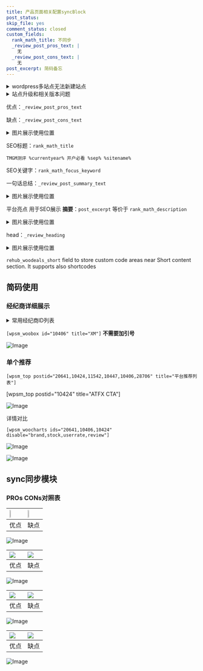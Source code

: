 ```yaml
---
title: 产品页面相关配置syncBlock
post_status: 
skip_file: yes
comment_status: closed
custom_fields:
  rank_math_title: 不同步
  _review_post_pros_text: |
    无
  _review_post_cons_text: |
    无
post_excerpt: 简码备忘
---
```

<details><summary>wordpress多站点无法新建站点</summary>

<li>和报错需要清理cookies一样的原因</li>
<li>wp-config.php里面<code>define( 'SUBDOMAIN_INSTALL', false );//子域名安装</code></li>
<li>新建子站点是用<code>define( 'SUBDOMAIN_INSTALL', true);//子域名安装</code> 完成以后，改成<code>false</code></li>
</details>

<details><summary>站点升级和相关版本问题</summary>

<p>wordpress：5.9.9
woocommerce：7.5.1
出现问题的地方：主题选项里面>><strong>Product layout >>compact style</strong></p>
<p>如何出现没有用过的字段 导致无法保存。先导出配置 然后进行修改，后面再次恢复即可。</p>
<p>出现部分字段无法显示时，需要返回默认布局后，对产品进行保存就好了。</p>
<p></p>
</details>

优点：`_review_post_pros_text`

缺点：`_review_post_cons_text`

<details><summary>图片展示使用位置</summary>

<img src="https://prod-files-secure.s3.us-west-2.amazonaws.com/39ed1227-6d7d-4570-be36-9ccd4a2c4241/f51d3d83-55d4-4bdf-9604-f37ec77ab556/Untitled.png?X-Amz-Algorithm=AWS4-HMAC-SHA256&X-Amz-Content-Sha256=UNSIGNED-PAYLOAD&X-Amz-Credential=ASIAZI2LB4667UMNXOHB%2F20250702%2Fus-west-2%2Fs3%2Faws4_request&X-Amz-Date=20250702T165518Z&X-Amz-Expires=3600&X-Amz-Security-Token=IQoJb3JpZ2luX2VjEPj%2F%2F%2F%2F%2F%2F%2F%2F%2F%2FwEaCXVzLXdlc3QtMiJHMEUCIEpXclIoxl5xKelh7IILSZhsaMEXrvrMuQg%2FHKfB1WCsAiEA9iIVB1HKLuzOvmYyUT%2BX2pT18gWRP7njArgoz6eO758qiAQI8f%2F%2F%2F%2F%2F%2F%2F%2F%2F%2FARAAGgw2Mzc0MjMxODM4MDUiDGxkjfGWhsjnpjxx1yrcA5gziTvZrVmJxaQQNnS%2FzSMPAiLj%2BN3yotHn4tdNusYBYSzw1rQ0CKNbYBj8LQ9dYBWFEgA2OQrLbJGmxoXpRFrbg%2F%2Fps%2FRjcIaDLMBwjXWo9ZtpgnQYWfFWI37zQPBWw%2B0kOVHSEnvhGP0MOtPcIIU%2Fx1c8dUJr5B8aLY8eDwmIaATJbnniqLoNuuQBNiUWsA7r9XiLUnFyQyC6PRha%2FYbdXTXuMCNBN8XU6Esq3kFCXnRsEbjePEW2wQSFAu0y%2FDFbY1zBT4TniGgBOEEsc20r%2FixK306SPFUjQW6DQIzAqFsvbAg8We4gs3tZfcuDjeP7qEx5wEWD0g1OU63z2PJ1eExpdApki9Bg6u7H8Mx5oLp7Z0D%2B1c0GIqcHEzA9H3o8wa%2BRQLIWUXn1I1cP3IRudYSBysIxqLf998eAAvvEpS9WldpQXPg5NyDPJbD8Y6elAIH4J4%2BXBi%2FNxyL91ynPZngrrE073YG0aC3tmUGVlff6YAR%2Fwpwd%2Fd%2FvkM18Hy4y4lQsY5tgO9jju9Dh4aixCyA9SO038f6%2Fp1nbbAzEH%2BRA2kXYowPen4elqq%2FK5aWF0mUKgscvtzdCNHcfI1pXm%2FKfOtg%2FpKdenjRLm5kburp6Iwd%2Fn39BFgf3MPajlcMGOqUByalgy6hspxvGeCwE4725t%2BFejFuwTCEpe92%2FyLFZFAUYzUnTHhcbDnDIR812xGPzxY1h6%2B2pdHheC8Bky%2B8%2Bic2e7J6EnTgGjwN8C2ntARPyloLs5E7LMRi%2BjRYU8CwKSCCvRv34sQm6dvxyWrBRp51D96tpYMGiNp%2BI%2Bz1b3Uk6Uly30um4rQsoRbf7TGdXaYDmm123wo0iqbwofD9n%2B8wBkxms&X-Amz-Signature=22a77505887d736fcb05c8bdae2bce18f940d7ced9a2c08d359fb6231816d6e9&X-Amz-SignedHeaders=host&x-amz-checksum-mode=ENABLED&x-id=GetObject" alt="Image">
</details>

SEO标题：`rank_math_title`

`TMGM测评 %currentyear% 开户必看 %sep% %sitename%`

SEO关键字：`rank_math_focus_keyword`

一句话总结：`_review_post_summary_text`

<details><summary>图片展示使用位置</summary>

<img src="https://prod-files-secure.s3.us-west-2.amazonaws.com/39ed1227-6d7d-4570-be36-9ccd4a2c4241/4b96a922-296c-4f4e-8630-d1c870cbce01/Untitled.png?X-Amz-Algorithm=AWS4-HMAC-SHA256&X-Amz-Content-Sha256=UNSIGNED-PAYLOAD&X-Amz-Credential=ASIAZI2LB46667YAJH2R%2F20250702%2Fus-west-2%2Fs3%2Faws4_request&X-Amz-Date=20250702T165518Z&X-Amz-Expires=3600&X-Amz-Security-Token=IQoJb3JpZ2luX2VjEPj%2F%2F%2F%2F%2F%2F%2F%2F%2F%2FwEaCXVzLXdlc3QtMiJHMEUCIQCy0rvPzg1pHDoM2l3HfjwipNcwMTi%2FIZhGM%2BhF51ciUgIgIKsGJJ%2Fq6p7eAmYtH76zW%2F1Jdw3P4%2Fph%2B0sCdjIq3NYqiAQI8f%2F%2F%2F%2F%2F%2F%2F%2F%2F%2FARAAGgw2Mzc0MjMxODM4MDUiDOSYI2RXBoZ80TVW%2FCrcA6LQmMiz5SWyRe6hFdF7XjoOKcOogj7F%2FXXIV5crQLM%2BQCZ4yqzVohfzfTyEB8SXkf1JXxYg%2B5%2BgEKXYi%2FZOPlXFsSlZGdPOWLcu%2B4bX7Y3%2BQfEq2TmOeg%2BNfeRw7o8pqfoiCqtTUCgSeqjd19bmQrijjYRkkpwOITfTBigeuW4PucAv9UiICAzv1Mo79bRLKNtP89Tcw8WLALrwWNdm%2FcbjIhWbQ2TbiGUS%2BVyhEU9vo8GvyxLbp8H9EbCBzecTqBKQydUcjE2u6u%2BUM23dTWnVYk%2FC1uofOe3CRxROSzFDj5QwOULlIOt6E%2FNVGKx4XFhXbU7WOf4xP6DliR8AA3%2BjcXObAMzwCfm04D7oECqhgYd711QJaF4A%2Fl3Cb9S5r1aPW3ICVHpQF2BvYewgPiHhUsvWoHFFlvxHlQMB7MiKuA2Z0WepsEZJa%2F1BWiXoTcwsFlOZn0%2BL4Ug79e48s4OOTbNRDSKxsF%2Blmrq5yUXOQLZGn0WcXatGsWDdvXdgBHioYCVDfvlPizf8K7BMMfZC1Fz5RYqC6roHeN4%2B%2Fhw1IfR9JPlCPz8eHGOqB0RCe7Sl%2FnxGnvy%2F6%2BVxlUWPbxktaotuWup2%2FVLeI15vjMbF%2FktU%2FxyoUghs5r6SMNqklcMGOqUB8FXvn63ZwLqe3LU0Eopg4AoxyZwbi5qNpPvw9Nr920rnUiDbvOPrW%2BNFiLzFOaxaxGe20bZXmKLyNPtzBsT%2BBwQ5MLdgJynZGqn0N9bUPumJ4fm0rzcoUclQ7Vnr3rkqAtoi%2Ftqhvf%2Bi2LKQa1eMK%2FnAFRcFgru6hebo2rAKgXy1ChwRUocAWwPZEBUQSqL1UavJPrGVnWqdPcxOEPW4Y8JDLXeI&X-Amz-Signature=4a1cf7a073059ddbb7a15bbdb85cb70f1e8cd9a461bab0e2353bd7c4d8ede028&X-Amz-SignedHeaders=host&x-amz-checksum-mode=ENABLED&x-id=GetObject" alt="Image">
</details>

平台亮点 用于SEO展示 **摘要**：`post_excerpt`  等价于 `rank_math_description`

<details><summary>图片展示使用位置</summary>

<img src="https://prod-files-secure.s3.us-west-2.amazonaws.com/39ed1227-6d7d-4570-be36-9ccd4a2c4241/1ee11f63-b60a-4dfe-a7a7-d58ff23b5d88/Untitled.png?X-Amz-Algorithm=AWS4-HMAC-SHA256&X-Amz-Content-Sha256=UNSIGNED-PAYLOAD&X-Amz-Credential=ASIAZI2LB4663GCB3A4X%2F20250702%2Fus-west-2%2Fs3%2Faws4_request&X-Amz-Date=20250702T165518Z&X-Amz-Expires=3600&X-Amz-Security-Token=IQoJb3JpZ2luX2VjEPj%2F%2F%2F%2F%2F%2F%2F%2F%2F%2FwEaCXVzLXdlc3QtMiJHMEUCIDo5LtKSQ0c24p19I2h%2Bf%2FQiJtW206OOECLQ663j1kZKAiEAqk1G6uWpDEw0DetzR9bzoSEWAKl5g3L1r4qzkjeuVBIqiAQI8f%2F%2F%2F%2F%2F%2F%2F%2F%2F%2FARAAGgw2Mzc0MjMxODM4MDUiDHu88egW13e4efBTkircA%2FHk3144hBbdBIwyyLj0XVSduxiwzioiI%2FkfHo%2BjUAROFsmUiNe7TS3bvYFXlJhj4RsxQBYAnSM4gNptvcfHea7qvRcIq0YqLaoUlwZktidOOrtxVfDwk8mXsXxeJ1P5SVWSnYeBmXCnAQvfIUKdE3Xxrxdc6m0%2Fq8np%2B4XewGdN8uey9pmzpHM2DnyP0Wfwei58FEqmgOkcbnUwdZDKWh5PY%2Fos0N72uxAaAwcvGVQYfqN9kZlbfYNwx00IHANwfNWm52Sr2ZJdPLkg6l9LS5vI0Us3LpNjJxmXQ%2Fw%2By%2FKG4Px4oRpUKT45i%2BUkmdhEOIPdyXawQtZP1loYETFBJ6UPGTaBKWhCtCJ9dhnVLntt4ZY1HxKJUCo4cYDI2EWYMmCWKotrymxOiu13ksoBSS36JvSTp9nt0thbQoKpOPKTKP9NqJHdqY57OK6r07I3eWQuUtFtnSPK77rcOj3%2FpMLZp7RfyNZgFkHft%2FZ8W4dHLRjshc7JbBDxUOQwE4pzuIyjyDq0ZQ4ghl669vNociR2bYkNZ60S0ByT7rFHCjVdFAvlj4kstJSYWeiqfVle%2BMrYPw3uNqecAy3sctgQUvlrnvmqIir1uLqIVKoxuWnTWi%2BHLDRbCJ05k%2Bi%2FMJiklcMGOqUBvcnLNTN5ar8mpYu%2BRv5Lu6aynBJ3tCWGJjUObIXcoIef6PuHzB6pu4WXChHcl6IiHPjiSXUpcYOXaEbKRkELaa%2FZECrf071MFIF%2FizpwwPgAq2pp%2BHCnEh%2B4uX7EbNlADUq%2FlneWis70X6iVGbzz7kz75PNTqLSF%2FUrVQf%2FsMXw4Bq2r2%2BREilXS20O4iAFw1szRTmZAJxee7zqdUzrPjZFI44f%2F&X-Amz-Signature=6fba7ea4bf809b8b66180fba12c3fcb509e07d5db1be4d9a7e646d617bc8482f&X-Amz-SignedHeaders=host&x-amz-checksum-mode=ENABLED&x-id=GetObject" alt="Image">
<img src="https://prod-files-secure.s3.us-west-2.amazonaws.com/39ed1227-6d7d-4570-be36-9ccd4a2c4241/ad4118b5-78d8-4fbe-801e-3b29b5d99c01/Untitled.png?X-Amz-Algorithm=AWS4-HMAC-SHA256&X-Amz-Content-Sha256=UNSIGNED-PAYLOAD&X-Amz-Credential=ASIAZI2LB4663GCB3A4X%2F20250702%2Fus-west-2%2Fs3%2Faws4_request&X-Amz-Date=20250702T165518Z&X-Amz-Expires=3600&X-Amz-Security-Token=IQoJb3JpZ2luX2VjEPj%2F%2F%2F%2F%2F%2F%2F%2F%2F%2FwEaCXVzLXdlc3QtMiJHMEUCIDo5LtKSQ0c24p19I2h%2Bf%2FQiJtW206OOECLQ663j1kZKAiEAqk1G6uWpDEw0DetzR9bzoSEWAKl5g3L1r4qzkjeuVBIqiAQI8f%2F%2F%2F%2F%2F%2F%2F%2F%2F%2FARAAGgw2Mzc0MjMxODM4MDUiDHu88egW13e4efBTkircA%2FHk3144hBbdBIwyyLj0XVSduxiwzioiI%2FkfHo%2BjUAROFsmUiNe7TS3bvYFXlJhj4RsxQBYAnSM4gNptvcfHea7qvRcIq0YqLaoUlwZktidOOrtxVfDwk8mXsXxeJ1P5SVWSnYeBmXCnAQvfIUKdE3Xxrxdc6m0%2Fq8np%2B4XewGdN8uey9pmzpHM2DnyP0Wfwei58FEqmgOkcbnUwdZDKWh5PY%2Fos0N72uxAaAwcvGVQYfqN9kZlbfYNwx00IHANwfNWm52Sr2ZJdPLkg6l9LS5vI0Us3LpNjJxmXQ%2Fw%2By%2FKG4Px4oRpUKT45i%2BUkmdhEOIPdyXawQtZP1loYETFBJ6UPGTaBKWhCtCJ9dhnVLntt4ZY1HxKJUCo4cYDI2EWYMmCWKotrymxOiu13ksoBSS36JvSTp9nt0thbQoKpOPKTKP9NqJHdqY57OK6r07I3eWQuUtFtnSPK77rcOj3%2FpMLZp7RfyNZgFkHft%2FZ8W4dHLRjshc7JbBDxUOQwE4pzuIyjyDq0ZQ4ghl669vNociR2bYkNZ60S0ByT7rFHCjVdFAvlj4kstJSYWeiqfVle%2BMrYPw3uNqecAy3sctgQUvlrnvmqIir1uLqIVKoxuWnTWi%2BHLDRbCJ05k%2Bi%2FMJiklcMGOqUBvcnLNTN5ar8mpYu%2BRv5Lu6aynBJ3tCWGJjUObIXcoIef6PuHzB6pu4WXChHcl6IiHPjiSXUpcYOXaEbKRkELaa%2FZECrf071MFIF%2FizpwwPgAq2pp%2BHCnEh%2B4uX7EbNlADUq%2FlneWis70X6iVGbzz7kz75PNTqLSF%2FUrVQf%2FsMXw4Bq2r2%2BREilXS20O4iAFw1szRTmZAJxee7zqdUzrPjZFI44f%2F&X-Amz-Signature=7375b065fb70c92af84fe96c04ada625dad51da4c719fc73e77b76204859691d&X-Amz-SignedHeaders=host&x-amz-checksum-mode=ENABLED&x-id=GetObject" alt="Image">
<img src="https://prod-files-secure.s3.us-west-2.amazonaws.com/39ed1227-6d7d-4570-be36-9ccd4a2c4241/a38cf7c9-a79c-4b64-9e94-13589fe0758b/Untitled.png?X-Amz-Algorithm=AWS4-HMAC-SHA256&X-Amz-Content-Sha256=UNSIGNED-PAYLOAD&X-Amz-Credential=ASIAZI2LB4663GCB3A4X%2F20250702%2Fus-west-2%2Fs3%2Faws4_request&X-Amz-Date=20250702T165518Z&X-Amz-Expires=3600&X-Amz-Security-Token=IQoJb3JpZ2luX2VjEPj%2F%2F%2F%2F%2F%2F%2F%2F%2F%2FwEaCXVzLXdlc3QtMiJHMEUCIDo5LtKSQ0c24p19I2h%2Bf%2FQiJtW206OOECLQ663j1kZKAiEAqk1G6uWpDEw0DetzR9bzoSEWAKl5g3L1r4qzkjeuVBIqiAQI8f%2F%2F%2F%2F%2F%2F%2F%2F%2F%2FARAAGgw2Mzc0MjMxODM4MDUiDHu88egW13e4efBTkircA%2FHk3144hBbdBIwyyLj0XVSduxiwzioiI%2FkfHo%2BjUAROFsmUiNe7TS3bvYFXlJhj4RsxQBYAnSM4gNptvcfHea7qvRcIq0YqLaoUlwZktidOOrtxVfDwk8mXsXxeJ1P5SVWSnYeBmXCnAQvfIUKdE3Xxrxdc6m0%2Fq8np%2B4XewGdN8uey9pmzpHM2DnyP0Wfwei58FEqmgOkcbnUwdZDKWh5PY%2Fos0N72uxAaAwcvGVQYfqN9kZlbfYNwx00IHANwfNWm52Sr2ZJdPLkg6l9LS5vI0Us3LpNjJxmXQ%2Fw%2By%2FKG4Px4oRpUKT45i%2BUkmdhEOIPdyXawQtZP1loYETFBJ6UPGTaBKWhCtCJ9dhnVLntt4ZY1HxKJUCo4cYDI2EWYMmCWKotrymxOiu13ksoBSS36JvSTp9nt0thbQoKpOPKTKP9NqJHdqY57OK6r07I3eWQuUtFtnSPK77rcOj3%2FpMLZp7RfyNZgFkHft%2FZ8W4dHLRjshc7JbBDxUOQwE4pzuIyjyDq0ZQ4ghl669vNociR2bYkNZ60S0ByT7rFHCjVdFAvlj4kstJSYWeiqfVle%2BMrYPw3uNqecAy3sctgQUvlrnvmqIir1uLqIVKoxuWnTWi%2BHLDRbCJ05k%2Bi%2FMJiklcMGOqUBvcnLNTN5ar8mpYu%2BRv5Lu6aynBJ3tCWGJjUObIXcoIef6PuHzB6pu4WXChHcl6IiHPjiSXUpcYOXaEbKRkELaa%2FZECrf071MFIF%2FizpwwPgAq2pp%2BHCnEh%2B4uX7EbNlADUq%2FlneWis70X6iVGbzz7kz75PNTqLSF%2FUrVQf%2FsMXw4Bq2r2%2BREilXS20O4iAFw1szRTmZAJxee7zqdUzrPjZFI44f%2F&X-Amz-Signature=5055c1bd9608e9fcf72e7a591a816c909686f36caaed78104efc38ea0e541eb8&X-Amz-SignedHeaders=host&x-amz-checksum-mode=ENABLED&x-id=GetObject" alt="Image">
<img src="https://prod-files-secure.s3.us-west-2.amazonaws.com/39ed1227-6d7d-4570-be36-9ccd4a2c4241/7da6fc1e-d2ac-42ae-8c75-cb5749aa18f6/Untitled.png?X-Amz-Algorithm=AWS4-HMAC-SHA256&X-Amz-Content-Sha256=UNSIGNED-PAYLOAD&X-Amz-Credential=ASIAZI2LB4663GCB3A4X%2F20250702%2Fus-west-2%2Fs3%2Faws4_request&X-Amz-Date=20250702T165518Z&X-Amz-Expires=3600&X-Amz-Security-Token=IQoJb3JpZ2luX2VjEPj%2F%2F%2F%2F%2F%2F%2F%2F%2F%2FwEaCXVzLXdlc3QtMiJHMEUCIDo5LtKSQ0c24p19I2h%2Bf%2FQiJtW206OOECLQ663j1kZKAiEAqk1G6uWpDEw0DetzR9bzoSEWAKl5g3L1r4qzkjeuVBIqiAQI8f%2F%2F%2F%2F%2F%2F%2F%2F%2F%2FARAAGgw2Mzc0MjMxODM4MDUiDHu88egW13e4efBTkircA%2FHk3144hBbdBIwyyLj0XVSduxiwzioiI%2FkfHo%2BjUAROFsmUiNe7TS3bvYFXlJhj4RsxQBYAnSM4gNptvcfHea7qvRcIq0YqLaoUlwZktidOOrtxVfDwk8mXsXxeJ1P5SVWSnYeBmXCnAQvfIUKdE3Xxrxdc6m0%2Fq8np%2B4XewGdN8uey9pmzpHM2DnyP0Wfwei58FEqmgOkcbnUwdZDKWh5PY%2Fos0N72uxAaAwcvGVQYfqN9kZlbfYNwx00IHANwfNWm52Sr2ZJdPLkg6l9LS5vI0Us3LpNjJxmXQ%2Fw%2By%2FKG4Px4oRpUKT45i%2BUkmdhEOIPdyXawQtZP1loYETFBJ6UPGTaBKWhCtCJ9dhnVLntt4ZY1HxKJUCo4cYDI2EWYMmCWKotrymxOiu13ksoBSS36JvSTp9nt0thbQoKpOPKTKP9NqJHdqY57OK6r07I3eWQuUtFtnSPK77rcOj3%2FpMLZp7RfyNZgFkHft%2FZ8W4dHLRjshc7JbBDxUOQwE4pzuIyjyDq0ZQ4ghl669vNociR2bYkNZ60S0ByT7rFHCjVdFAvlj4kstJSYWeiqfVle%2BMrYPw3uNqecAy3sctgQUvlrnvmqIir1uLqIVKoxuWnTWi%2BHLDRbCJ05k%2Bi%2FMJiklcMGOqUBvcnLNTN5ar8mpYu%2BRv5Lu6aynBJ3tCWGJjUObIXcoIef6PuHzB6pu4WXChHcl6IiHPjiSXUpcYOXaEbKRkELaa%2FZECrf071MFIF%2FizpwwPgAq2pp%2BHCnEh%2B4uX7EbNlADUq%2FlneWis70X6iVGbzz7kz75PNTqLSF%2FUrVQf%2FsMXw4Bq2r2%2BREilXS20O4iAFw1szRTmZAJxee7zqdUzrPjZFI44f%2F&X-Amz-Signature=591bf03626d789c77aa45cc733d527779c80f1b2ed0a63e01c6532f35a69cc55&X-Amz-SignedHeaders=host&x-amz-checksum-mode=ENABLED&x-id=GetObject" alt="Image">
<img src="https://prod-files-secure.s3.us-west-2.amazonaws.com/39ed1227-6d7d-4570-be36-9ccd4a2c4241/7e97f40a-eaee-47f5-b2f9-475f96808fa7/Untitled.png?X-Amz-Algorithm=AWS4-HMAC-SHA256&X-Amz-Content-Sha256=UNSIGNED-PAYLOAD&X-Amz-Credential=ASIAZI2LB4663GCB3A4X%2F20250702%2Fus-west-2%2Fs3%2Faws4_request&X-Amz-Date=20250702T165518Z&X-Amz-Expires=3600&X-Amz-Security-Token=IQoJb3JpZ2luX2VjEPj%2F%2F%2F%2F%2F%2F%2F%2F%2F%2FwEaCXVzLXdlc3QtMiJHMEUCIDo5LtKSQ0c24p19I2h%2Bf%2FQiJtW206OOECLQ663j1kZKAiEAqk1G6uWpDEw0DetzR9bzoSEWAKl5g3L1r4qzkjeuVBIqiAQI8f%2F%2F%2F%2F%2F%2F%2F%2F%2F%2FARAAGgw2Mzc0MjMxODM4MDUiDHu88egW13e4efBTkircA%2FHk3144hBbdBIwyyLj0XVSduxiwzioiI%2FkfHo%2BjUAROFsmUiNe7TS3bvYFXlJhj4RsxQBYAnSM4gNptvcfHea7qvRcIq0YqLaoUlwZktidOOrtxVfDwk8mXsXxeJ1P5SVWSnYeBmXCnAQvfIUKdE3Xxrxdc6m0%2Fq8np%2B4XewGdN8uey9pmzpHM2DnyP0Wfwei58FEqmgOkcbnUwdZDKWh5PY%2Fos0N72uxAaAwcvGVQYfqN9kZlbfYNwx00IHANwfNWm52Sr2ZJdPLkg6l9LS5vI0Us3LpNjJxmXQ%2Fw%2By%2FKG4Px4oRpUKT45i%2BUkmdhEOIPdyXawQtZP1loYETFBJ6UPGTaBKWhCtCJ9dhnVLntt4ZY1HxKJUCo4cYDI2EWYMmCWKotrymxOiu13ksoBSS36JvSTp9nt0thbQoKpOPKTKP9NqJHdqY57OK6r07I3eWQuUtFtnSPK77rcOj3%2FpMLZp7RfyNZgFkHft%2FZ8W4dHLRjshc7JbBDxUOQwE4pzuIyjyDq0ZQ4ghl669vNociR2bYkNZ60S0ByT7rFHCjVdFAvlj4kstJSYWeiqfVle%2BMrYPw3uNqecAy3sctgQUvlrnvmqIir1uLqIVKoxuWnTWi%2BHLDRbCJ05k%2Bi%2FMJiklcMGOqUBvcnLNTN5ar8mpYu%2BRv5Lu6aynBJ3tCWGJjUObIXcoIef6PuHzB6pu4WXChHcl6IiHPjiSXUpcYOXaEbKRkELaa%2FZECrf071MFIF%2FizpwwPgAq2pp%2BHCnEh%2B4uX7EbNlADUq%2FlneWis70X6iVGbzz7kz75PNTqLSF%2FUrVQf%2FsMXw4Bq2r2%2BREilXS20O4iAFw1szRTmZAJxee7zqdUzrPjZFI44f%2F&X-Amz-Signature=a83176eb946106e501b27b860559da77e97126e5b4eae1411d80208e392ce028&X-Amz-SignedHeaders=host&x-amz-checksum-mode=ENABLED&x-id=GetObject" alt="Image">
</details>

head：`_review_heading`

<details><summary>图片展示使用位置</summary>

<img src="https://prod-files-secure.s3.us-west-2.amazonaws.com/39ed1227-6d7d-4570-be36-9ccd4a2c4241/3a4650ad-9887-415c-889a-edd51fa54f27/Untitled.png?X-Amz-Algorithm=AWS4-HMAC-SHA256&X-Amz-Content-Sha256=UNSIGNED-PAYLOAD&X-Amz-Credential=ASIAZI2LB466V33GKTLX%2F20250702%2Fus-west-2%2Fs3%2Faws4_request&X-Amz-Date=20250702T165519Z&X-Amz-Expires=3600&X-Amz-Security-Token=IQoJb3JpZ2luX2VjEPj%2F%2F%2F%2F%2F%2F%2F%2F%2F%2FwEaCXVzLXdlc3QtMiJGMEQCIEC9CfZ%2Bgdk5DEBplkQJKo06mnyCB9XACznoJ6J%2FbsrbAiAGzBFokHs1%2BXvO8LFaiyRZvpkgGe%2Bs%2BYzmyU7K3m8ueSqIBAjx%2F%2F%2F%2F%2F%2F%2F%2F%2F%2F8BEAAaDDYzNzQyMzE4MzgwNSIMLgQm12i9XzlCpu32KtwDEgn1%2F8RETvjVc2hBSPdfvYOpfx2XPadGDI%2BKIknPB5JhKXDj1c9odPhe4CZHcoyHEUnl%2FMZ%2BkSBwK7uMKxpMChpTaD5dkRBAF5GxNn3rrajiO4y2aixdb5g%2BU9IrlxBAlWtsf4McSWWUyMiH9MjM3TK7aWUaUrGLnsRxHwUibmgiHspfpLD4WXGvTa1OWZhHABegX839annk%2FW2O6R9PA8anpNmxIKDCPXJQjzS8auw8svOj4z3gdiph3i7TZlVVsYovcoPsc7riUwlpC9%2BtiwpxorgOS2rmBUQZKdouyCKbTJOp731%2Blf03f7oATgKlSAKgA8UXWHabe2zeHGKl4znOT%2FEPFh%2Fx0Ct2GANzU972XerqTgD8muvntj5HzXS6vV2nDUn8%2F1JnVWZzDCtoPQMHKz3h5mj29jK4dIZAaDnj%2F7o4iBiC1aJ%2BcSQ%2BPKDe%2FAznQujId1SGA7tXa6BVK5niQWefI%2B2qzwhhvPq4yvldbIpgkiovk6zjAh1IfeGGdrHMkX4OH4ojYP8odatlelT6qkCCBrM9Eo5q5keRk24wIewwVnjUCXbIeY0unzCDEBbgBw7X%2BK%2BqtCrRJtdI%2BkxB%2BKtT35LoEW7aOunkmvvJedeTluiPeSeegzsw3KOVwwY6pgGZbHEA2sN0Tcond%2BvHh777daWNCVsmmeF8HQELRlr9sf%2F00dcQbNgGw2jrLgsNjWavpiCkXlRpxe5NEq2rjrefx57ZEBntl%2FFUwPQ11VNEadKXhcIpLIxqRY%2BNJUUVzBhuAj%2BhmjmW8jUVce0PGaNcxwlpXajx%2F6d4hScxbERwpD9Ho2wIPByuqS305RcN5Gwxnpr0Z5%2BU4J6a7ZcLLYmsR8x9VPiT&X-Amz-Signature=6532c5c6e9a8793be274fb5559563233945a7ad439eec5eff5e0c7a5d2867809&X-Amz-SignedHeaders=host&x-amz-checksum-mode=ENABLED&x-id=GetObject" alt="Image">
</details>

`rehub_woodeals_short`	field to store custom code areas near Short content section. It supports also shortcodes



## 简码使用

### 经纪商详细展示

<details><summary>常用经纪商ID列表</summary>

<pre><code class="php">嘉盛 ===> 20641  [wpsm_woobox id="20641" title="嘉盛"]
易信easymarkets ===> 11542  [wpsm_woobox id="11542" title="易信easymarkets"]
ATFX外汇 ===> 10424  [wpsm_woobox id="10424" title="ATFX"]
XM ===> 10406  [wpsm_woobox id="10406" title="XM"]
TMGM ===> 29622  [wpsm_woobox id="29622" title="TMGM"]
HYCM ===> 10447  [wpsm_woobox id="10447" title="HYCM"]
fpmarkets澳福外汇 ===> 20639  [wpsm_woobox id="20639" title="fpmarkets澳福外汇"]</code></pre>
</details>

`[wpsm_woobox id="10406" title="XM"]` **不需要加引号**

![Image](https://prod-files-secure.s3.us-west-2.amazonaws.com/39ed1227-6d7d-4570-be36-9ccd4a2c4241/4f898f9d-0fa7-4e43-acd3-ac6bc7be575a/Untitled.png?X-Amz-Algorithm=AWS4-HMAC-SHA256&X-Amz-Content-Sha256=UNSIGNED-PAYLOAD&X-Amz-Credential=ASIAZI2LB466YIW72VJP%2F20250702%2Fus-west-2%2Fs3%2Faws4_request&X-Amz-Date=20250702T165516Z&X-Amz-Expires=3600&X-Amz-Security-Token=IQoJb3JpZ2luX2VjEPj%2F%2F%2F%2F%2F%2F%2F%2F%2F%2FwEaCXVzLXdlc3QtMiJGMEQCIFEKxtyBUnxmBYlNEaMKwDmjqlpQOaOLPV4JDID5a0j5AiAVaXJb4xAB%2Bqfx3LMr%2BMt7u5kaGHTw3vBNUdWLLCAHbCqIBAjx%2F%2F%2F%2F%2F%2F%2F%2F%2F%2F8BEAAaDDYzNzQyMzE4MzgwNSIM9WMJQk%2F62VHuTCVyKtwDFm%2BTC8eqPQkhYsZ1lO8Nd6rddCzH%2FHPG2va66pHbw%2BGWTy4tRcy4oJkEgSmyxmXVvtLUgsrUSH27%2BqcS%2BSh83jqQtVXkulmEIZbkTWJ8NaEMjz%2BZPuruHvh4Bb4y3dY%2BrPK7hvFaV%2FsJ%2FsxcqN%2B%2BlQX2Cy2Q1FPNvloz0gAW0yc%2BzLW2yRc2VmrZf4NeyJOwVd9Ie7EuJG2p%2B0idwbwLA9cuU4IJrh%2FxzWvr3VWEKfI0DHu2unovhIuTWYs49rEdv3nrGzLt1F7I3yIvRwK1BFhkpAZv4raQcfh7S7bkv10r3UUrj3i46siS7RVZ8X50%2BvqIhnLmICCug2Mrab5wW7fg1nBa38X4Wn5YxQSlXB7qJh0bGeSMwGOrgOaKDEgt4gznSp75EuoMh06enT1tQa430NAqQYuI5X%2F%2B3jgQioCpC9TKklzZ2PmV9IkPILmZeEWRwXGERmxiMVRrbbH70mHHxl97FwJENwsPJE5GT6TWwomEL8ghRtfAYD5OMShy59LvN5jiGIFXKVFFYJh5frlHyvcQE3w2T5ssXLfLchcK3ApsW7YCgbx8yLaQwq5EVnDTfkZ%2B8WniQkZWLvTaPgWRzqVDppYSa%2FTJO9QlkuF3Aadfr6S0IOfnPS4w2aOVwwY6pgGGrYX2kB8QMV1tcGUTlUIoo5YUIteTdF3%2F6FNP1kvS4exDGjEngoMZECAeWz%2B5A%2FloadPmOlg7YAYzoQ0sx6a5XX36HdmCOC1%2FDnrX69IiBHQS5uxTQ83BTalmAHHMp9pQr%2FEX9ywMcVLRk%2B0Y0SDY7KuPyzAG%2BlvfI82mH3rdghdGg7Jbubsk5sePl%2FKvLKtFYTb0ev8BS9VuRySoSyMYYD%2F3E0vI&X-Amz-Signature=0953222b4e6e3103d52fc0c2dfcf8710b80ac84d66f2ece883d3a51b668af5d4&X-Amz-SignedHeaders=host&x-amz-checksum-mode=ENABLED&x-id=GetObject)

### 单个推荐
`[wpsm_top postid="20641,10424,11542,10447,10406,28706" title="平台推荐列表"]`

[wpsm_top postid="10424" title="ATFX CTA"]

![Image](https://prod-files-secure.s3.us-west-2.amazonaws.com/39ed1227-6d7d-4570-be36-9ccd4a2c4241/5ac620dc-51a8-48b6-b55d-91f47299193c/Untitled.png?X-Amz-Algorithm=AWS4-HMAC-SHA256&X-Amz-Content-Sha256=UNSIGNED-PAYLOAD&X-Amz-Credential=ASIAZI2LB466YIW72VJP%2F20250702%2Fus-west-2%2Fs3%2Faws4_request&X-Amz-Date=20250702T165516Z&X-Amz-Expires=3600&X-Amz-Security-Token=IQoJb3JpZ2luX2VjEPj%2F%2F%2F%2F%2F%2F%2F%2F%2F%2FwEaCXVzLXdlc3QtMiJGMEQCIFEKxtyBUnxmBYlNEaMKwDmjqlpQOaOLPV4JDID5a0j5AiAVaXJb4xAB%2Bqfx3LMr%2BMt7u5kaGHTw3vBNUdWLLCAHbCqIBAjx%2F%2F%2F%2F%2F%2F%2F%2F%2F%2F8BEAAaDDYzNzQyMzE4MzgwNSIM9WMJQk%2F62VHuTCVyKtwDFm%2BTC8eqPQkhYsZ1lO8Nd6rddCzH%2FHPG2va66pHbw%2BGWTy4tRcy4oJkEgSmyxmXVvtLUgsrUSH27%2BqcS%2BSh83jqQtVXkulmEIZbkTWJ8NaEMjz%2BZPuruHvh4Bb4y3dY%2BrPK7hvFaV%2FsJ%2FsxcqN%2B%2BlQX2Cy2Q1FPNvloz0gAW0yc%2BzLW2yRc2VmrZf4NeyJOwVd9Ie7EuJG2p%2B0idwbwLA9cuU4IJrh%2FxzWvr3VWEKfI0DHu2unovhIuTWYs49rEdv3nrGzLt1F7I3yIvRwK1BFhkpAZv4raQcfh7S7bkv10r3UUrj3i46siS7RVZ8X50%2BvqIhnLmICCug2Mrab5wW7fg1nBa38X4Wn5YxQSlXB7qJh0bGeSMwGOrgOaKDEgt4gznSp75EuoMh06enT1tQa430NAqQYuI5X%2F%2B3jgQioCpC9TKklzZ2PmV9IkPILmZeEWRwXGERmxiMVRrbbH70mHHxl97FwJENwsPJE5GT6TWwomEL8ghRtfAYD5OMShy59LvN5jiGIFXKVFFYJh5frlHyvcQE3w2T5ssXLfLchcK3ApsW7YCgbx8yLaQwq5EVnDTfkZ%2B8WniQkZWLvTaPgWRzqVDppYSa%2FTJO9QlkuF3Aadfr6S0IOfnPS4w2aOVwwY6pgGGrYX2kB8QMV1tcGUTlUIoo5YUIteTdF3%2F6FNP1kvS4exDGjEngoMZECAeWz%2B5A%2FloadPmOlg7YAYzoQ0sx6a5XX36HdmCOC1%2FDnrX69IiBHQS5uxTQ83BTalmAHHMp9pQr%2FEX9ywMcVLRk%2B0Y0SDY7KuPyzAG%2BlvfI82mH3rdghdGg7Jbubsk5sePl%2FKvLKtFYTb0ev8BS9VuRySoSyMYYD%2F3E0vI&X-Amz-Signature=4029396438d7ca9ba98d14e7685010032e09a2554508ed97e2a4785c7ce75c46&X-Amz-SignedHeaders=host&x-amz-checksum-mode=ENABLED&x-id=GetObject)

详情对比

`[wpsm_woocharts ids="20641,10406,10424" disable="brand,stock,userrate,review"]`

![Image](https://prod-files-secure.s3.us-west-2.amazonaws.com/39ed1227-6d7d-4570-be36-9ccd4a2c4241/bf3ba45f-b9f3-4295-8aef-b4a495fd25f4/Untitled.png?X-Amz-Algorithm=AWS4-HMAC-SHA256&X-Amz-Content-Sha256=UNSIGNED-PAYLOAD&X-Amz-Credential=ASIAZI2LB466YIW72VJP%2F20250702%2Fus-west-2%2Fs3%2Faws4_request&X-Amz-Date=20250702T165516Z&X-Amz-Expires=3600&X-Amz-Security-Token=IQoJb3JpZ2luX2VjEPj%2F%2F%2F%2F%2F%2F%2F%2F%2F%2FwEaCXVzLXdlc3QtMiJGMEQCIFEKxtyBUnxmBYlNEaMKwDmjqlpQOaOLPV4JDID5a0j5AiAVaXJb4xAB%2Bqfx3LMr%2BMt7u5kaGHTw3vBNUdWLLCAHbCqIBAjx%2F%2F%2F%2F%2F%2F%2F%2F%2F%2F8BEAAaDDYzNzQyMzE4MzgwNSIM9WMJQk%2F62VHuTCVyKtwDFm%2BTC8eqPQkhYsZ1lO8Nd6rddCzH%2FHPG2va66pHbw%2BGWTy4tRcy4oJkEgSmyxmXVvtLUgsrUSH27%2BqcS%2BSh83jqQtVXkulmEIZbkTWJ8NaEMjz%2BZPuruHvh4Bb4y3dY%2BrPK7hvFaV%2FsJ%2FsxcqN%2B%2BlQX2Cy2Q1FPNvloz0gAW0yc%2BzLW2yRc2VmrZf4NeyJOwVd9Ie7EuJG2p%2B0idwbwLA9cuU4IJrh%2FxzWvr3VWEKfI0DHu2unovhIuTWYs49rEdv3nrGzLt1F7I3yIvRwK1BFhkpAZv4raQcfh7S7bkv10r3UUrj3i46siS7RVZ8X50%2BvqIhnLmICCug2Mrab5wW7fg1nBa38X4Wn5YxQSlXB7qJh0bGeSMwGOrgOaKDEgt4gznSp75EuoMh06enT1tQa430NAqQYuI5X%2F%2B3jgQioCpC9TKklzZ2PmV9IkPILmZeEWRwXGERmxiMVRrbbH70mHHxl97FwJENwsPJE5GT6TWwomEL8ghRtfAYD5OMShy59LvN5jiGIFXKVFFYJh5frlHyvcQE3w2T5ssXLfLchcK3ApsW7YCgbx8yLaQwq5EVnDTfkZ%2B8WniQkZWLvTaPgWRzqVDppYSa%2FTJO9QlkuF3Aadfr6S0IOfnPS4w2aOVwwY6pgGGrYX2kB8QMV1tcGUTlUIoo5YUIteTdF3%2F6FNP1kvS4exDGjEngoMZECAeWz%2B5A%2FloadPmOlg7YAYzoQ0sx6a5XX36HdmCOC1%2FDnrX69IiBHQS5uxTQ83BTalmAHHMp9pQr%2FEX9ywMcVLRk%2B0Y0SDY7KuPyzAG%2BlvfI82mH3rdghdGg7Jbubsk5sePl%2FKvLKtFYTb0ev8BS9VuRySoSyMYYD%2F3E0vI&X-Amz-Signature=2898aae849852e56402081a38cb27801050d9a2115789b2bf813215d70145b88&X-Amz-SignedHeaders=host&x-amz-checksum-mode=ENABLED&x-id=GetObject)

![Image](https://prod-files-secure.s3.us-west-2.amazonaws.com/39ed1227-6d7d-4570-be36-9ccd4a2c4241/30bc56ef-f383-4b48-9768-2ebc9e436ec0/Untitled.png?X-Amz-Algorithm=AWS4-HMAC-SHA256&X-Amz-Content-Sha256=UNSIGNED-PAYLOAD&X-Amz-Credential=ASIAZI2LB466YIW72VJP%2F20250702%2Fus-west-2%2Fs3%2Faws4_request&X-Amz-Date=20250702T165516Z&X-Amz-Expires=3600&X-Amz-Security-Token=IQoJb3JpZ2luX2VjEPj%2F%2F%2F%2F%2F%2F%2F%2F%2F%2FwEaCXVzLXdlc3QtMiJGMEQCIFEKxtyBUnxmBYlNEaMKwDmjqlpQOaOLPV4JDID5a0j5AiAVaXJb4xAB%2Bqfx3LMr%2BMt7u5kaGHTw3vBNUdWLLCAHbCqIBAjx%2F%2F%2F%2F%2F%2F%2F%2F%2F%2F8BEAAaDDYzNzQyMzE4MzgwNSIM9WMJQk%2F62VHuTCVyKtwDFm%2BTC8eqPQkhYsZ1lO8Nd6rddCzH%2FHPG2va66pHbw%2BGWTy4tRcy4oJkEgSmyxmXVvtLUgsrUSH27%2BqcS%2BSh83jqQtVXkulmEIZbkTWJ8NaEMjz%2BZPuruHvh4Bb4y3dY%2BrPK7hvFaV%2FsJ%2FsxcqN%2B%2BlQX2Cy2Q1FPNvloz0gAW0yc%2BzLW2yRc2VmrZf4NeyJOwVd9Ie7EuJG2p%2B0idwbwLA9cuU4IJrh%2FxzWvr3VWEKfI0DHu2unovhIuTWYs49rEdv3nrGzLt1F7I3yIvRwK1BFhkpAZv4raQcfh7S7bkv10r3UUrj3i46siS7RVZ8X50%2BvqIhnLmICCug2Mrab5wW7fg1nBa38X4Wn5YxQSlXB7qJh0bGeSMwGOrgOaKDEgt4gznSp75EuoMh06enT1tQa430NAqQYuI5X%2F%2B3jgQioCpC9TKklzZ2PmV9IkPILmZeEWRwXGERmxiMVRrbbH70mHHxl97FwJENwsPJE5GT6TWwomEL8ghRtfAYD5OMShy59LvN5jiGIFXKVFFYJh5frlHyvcQE3w2T5ssXLfLchcK3ApsW7YCgbx8yLaQwq5EVnDTfkZ%2B8WniQkZWLvTaPgWRzqVDppYSa%2FTJO9QlkuF3Aadfr6S0IOfnPS4w2aOVwwY6pgGGrYX2kB8QMV1tcGUTlUIoo5YUIteTdF3%2F6FNP1kvS4exDGjEngoMZECAeWz%2B5A%2FloadPmOlg7YAYzoQ0sx6a5XX36HdmCOC1%2FDnrX69IiBHQS5uxTQ83BTalmAHHMp9pQr%2FEX9ywMcVLRk%2B0Y0SDY7KuPyzAG%2BlvfI82mH3rdghdGg7Jbubsk5sePl%2FKvLKtFYTb0ev8BS9VuRySoSyMYYD%2F3E0vI&X-Amz-Signature=c4004147042692217b305c33498616c692f1cde8725b549e8cd69361ec3c918b&X-Amz-SignedHeaders=host&x-amz-checksum-mode=ENABLED&x-id=GetObject)

## sync同步模块

### PROs CONs对照表

| <img src="https://cdn.ifttt.fun/gh/jarlin8/OSS@main/icons/customize/pros.svg" height="auto" width="37.3%"> | <img src="https://cdn.ifttt.fun/gh/jarlin8/OSS@main/icons/customize/cons.svg" height="auto" width="28.8%"> |
| :--- | :--- |
| 优点 | 缺点 |

![Image](https://prod-files-secure.s3.us-west-2.amazonaws.com/39ed1227-6d7d-4570-be36-9ccd4a2c4241/8742b755-dfb5-4004-9a5f-d6e561664bd8/Untitled.png?X-Amz-Algorithm=AWS4-HMAC-SHA256&X-Amz-Content-Sha256=UNSIGNED-PAYLOAD&X-Amz-Credential=ASIAZI2LB466YIW72VJP%2F20250702%2Fus-west-2%2Fs3%2Faws4_request&X-Amz-Date=20250702T165516Z&X-Amz-Expires=3600&X-Amz-Security-Token=IQoJb3JpZ2luX2VjEPj%2F%2F%2F%2F%2F%2F%2F%2F%2F%2FwEaCXVzLXdlc3QtMiJGMEQCIFEKxtyBUnxmBYlNEaMKwDmjqlpQOaOLPV4JDID5a0j5AiAVaXJb4xAB%2Bqfx3LMr%2BMt7u5kaGHTw3vBNUdWLLCAHbCqIBAjx%2F%2F%2F%2F%2F%2F%2F%2F%2F%2F8BEAAaDDYzNzQyMzE4MzgwNSIM9WMJQk%2F62VHuTCVyKtwDFm%2BTC8eqPQkhYsZ1lO8Nd6rddCzH%2FHPG2va66pHbw%2BGWTy4tRcy4oJkEgSmyxmXVvtLUgsrUSH27%2BqcS%2BSh83jqQtVXkulmEIZbkTWJ8NaEMjz%2BZPuruHvh4Bb4y3dY%2BrPK7hvFaV%2FsJ%2FsxcqN%2B%2BlQX2Cy2Q1FPNvloz0gAW0yc%2BzLW2yRc2VmrZf4NeyJOwVd9Ie7EuJG2p%2B0idwbwLA9cuU4IJrh%2FxzWvr3VWEKfI0DHu2unovhIuTWYs49rEdv3nrGzLt1F7I3yIvRwK1BFhkpAZv4raQcfh7S7bkv10r3UUrj3i46siS7RVZ8X50%2BvqIhnLmICCug2Mrab5wW7fg1nBa38X4Wn5YxQSlXB7qJh0bGeSMwGOrgOaKDEgt4gznSp75EuoMh06enT1tQa430NAqQYuI5X%2F%2B3jgQioCpC9TKklzZ2PmV9IkPILmZeEWRwXGERmxiMVRrbbH70mHHxl97FwJENwsPJE5GT6TWwomEL8ghRtfAYD5OMShy59LvN5jiGIFXKVFFYJh5frlHyvcQE3w2T5ssXLfLchcK3ApsW7YCgbx8yLaQwq5EVnDTfkZ%2B8WniQkZWLvTaPgWRzqVDppYSa%2FTJO9QlkuF3Aadfr6S0IOfnPS4w2aOVwwY6pgGGrYX2kB8QMV1tcGUTlUIoo5YUIteTdF3%2F6FNP1kvS4exDGjEngoMZECAeWz%2B5A%2FloadPmOlg7YAYzoQ0sx6a5XX36HdmCOC1%2FDnrX69IiBHQS5uxTQ83BTalmAHHMp9pQr%2FEX9ywMcVLRk%2B0Y0SDY7KuPyzAG%2BlvfI82mH3rdghdGg7Jbubsk5sePl%2FKvLKtFYTb0ev8BS9VuRySoSyMYYD%2F3E0vI&X-Amz-Signature=3fac6e7cbff74295a6ad533b83153fa1d733572b73fb8ba943680c11530f6252&X-Amz-SignedHeaders=host&x-amz-checksum-mode=ENABLED&x-id=GetObject)

| <img src="https://cdn.ifttt.fun/gh/jarlin8/OSS@main/icons/customize/pros1.svg" height="auto"> | <img src="https://cdn.ifttt.fun/gh/jarlin8/OSS@main/icons/customize/cons1.svg" height="auto"> |
| :--- | :--- |
| 优点 | 缺点 |

![Image](https://prod-files-secure.s3.us-west-2.amazonaws.com/39ed1227-6d7d-4570-be36-9ccd4a2c4241/806358f8-c9c4-4e17-bb35-c6c76a5397a5/Untitled.png?X-Amz-Algorithm=AWS4-HMAC-SHA256&X-Amz-Content-Sha256=UNSIGNED-PAYLOAD&X-Amz-Credential=ASIAZI2LB466YIW72VJP%2F20250702%2Fus-west-2%2Fs3%2Faws4_request&X-Amz-Date=20250702T165516Z&X-Amz-Expires=3600&X-Amz-Security-Token=IQoJb3JpZ2luX2VjEPj%2F%2F%2F%2F%2F%2F%2F%2F%2F%2FwEaCXVzLXdlc3QtMiJGMEQCIFEKxtyBUnxmBYlNEaMKwDmjqlpQOaOLPV4JDID5a0j5AiAVaXJb4xAB%2Bqfx3LMr%2BMt7u5kaGHTw3vBNUdWLLCAHbCqIBAjx%2F%2F%2F%2F%2F%2F%2F%2F%2F%2F8BEAAaDDYzNzQyMzE4MzgwNSIM9WMJQk%2F62VHuTCVyKtwDFm%2BTC8eqPQkhYsZ1lO8Nd6rddCzH%2FHPG2va66pHbw%2BGWTy4tRcy4oJkEgSmyxmXVvtLUgsrUSH27%2BqcS%2BSh83jqQtVXkulmEIZbkTWJ8NaEMjz%2BZPuruHvh4Bb4y3dY%2BrPK7hvFaV%2FsJ%2FsxcqN%2B%2BlQX2Cy2Q1FPNvloz0gAW0yc%2BzLW2yRc2VmrZf4NeyJOwVd9Ie7EuJG2p%2B0idwbwLA9cuU4IJrh%2FxzWvr3VWEKfI0DHu2unovhIuTWYs49rEdv3nrGzLt1F7I3yIvRwK1BFhkpAZv4raQcfh7S7bkv10r3UUrj3i46siS7RVZ8X50%2BvqIhnLmICCug2Mrab5wW7fg1nBa38X4Wn5YxQSlXB7qJh0bGeSMwGOrgOaKDEgt4gznSp75EuoMh06enT1tQa430NAqQYuI5X%2F%2B3jgQioCpC9TKklzZ2PmV9IkPILmZeEWRwXGERmxiMVRrbbH70mHHxl97FwJENwsPJE5GT6TWwomEL8ghRtfAYD5OMShy59LvN5jiGIFXKVFFYJh5frlHyvcQE3w2T5ssXLfLchcK3ApsW7YCgbx8yLaQwq5EVnDTfkZ%2B8WniQkZWLvTaPgWRzqVDppYSa%2FTJO9QlkuF3Aadfr6S0IOfnPS4w2aOVwwY6pgGGrYX2kB8QMV1tcGUTlUIoo5YUIteTdF3%2F6FNP1kvS4exDGjEngoMZECAeWz%2B5A%2FloadPmOlg7YAYzoQ0sx6a5XX36HdmCOC1%2FDnrX69IiBHQS5uxTQ83BTalmAHHMp9pQr%2FEX9ywMcVLRk%2B0Y0SDY7KuPyzAG%2BlvfI82mH3rdghdGg7Jbubsk5sePl%2FKvLKtFYTb0ev8BS9VuRySoSyMYYD%2F3E0vI&X-Amz-Signature=1d622166da26faaed3130c6af803266adcd7926d2c39c8b47ce4b696eedfd3f3&X-Amz-SignedHeaders=host&x-amz-checksum-mode=ENABLED&x-id=GetObject)

| <img src="https://cdn.ifttt.fun/gh/jarlin8/OSS@main/icons/customize/pros2.svg" height="auto"> | <img src="https://cdn.ifttt.fun/gh/jarlin8/OSS@main/icons/customize/cons2.svg" height="auto"> |
| :--- | :--- |
| 优点 | 缺点 |

![Image](https://prod-files-secure.s3.us-west-2.amazonaws.com/39ed1227-6d7d-4570-be36-9ccd4a2c4241/a9245ec9-70dd-4005-b534-0d54315fc5f3/Untitled.png?X-Amz-Algorithm=AWS4-HMAC-SHA256&X-Amz-Content-Sha256=UNSIGNED-PAYLOAD&X-Amz-Credential=ASIAZI2LB466YIW72VJP%2F20250702%2Fus-west-2%2Fs3%2Faws4_request&X-Amz-Date=20250702T165516Z&X-Amz-Expires=3600&X-Amz-Security-Token=IQoJb3JpZ2luX2VjEPj%2F%2F%2F%2F%2F%2F%2F%2F%2F%2FwEaCXVzLXdlc3QtMiJGMEQCIFEKxtyBUnxmBYlNEaMKwDmjqlpQOaOLPV4JDID5a0j5AiAVaXJb4xAB%2Bqfx3LMr%2BMt7u5kaGHTw3vBNUdWLLCAHbCqIBAjx%2F%2F%2F%2F%2F%2F%2F%2F%2F%2F8BEAAaDDYzNzQyMzE4MzgwNSIM9WMJQk%2F62VHuTCVyKtwDFm%2BTC8eqPQkhYsZ1lO8Nd6rddCzH%2FHPG2va66pHbw%2BGWTy4tRcy4oJkEgSmyxmXVvtLUgsrUSH27%2BqcS%2BSh83jqQtVXkulmEIZbkTWJ8NaEMjz%2BZPuruHvh4Bb4y3dY%2BrPK7hvFaV%2FsJ%2FsxcqN%2B%2BlQX2Cy2Q1FPNvloz0gAW0yc%2BzLW2yRc2VmrZf4NeyJOwVd9Ie7EuJG2p%2B0idwbwLA9cuU4IJrh%2FxzWvr3VWEKfI0DHu2unovhIuTWYs49rEdv3nrGzLt1F7I3yIvRwK1BFhkpAZv4raQcfh7S7bkv10r3UUrj3i46siS7RVZ8X50%2BvqIhnLmICCug2Mrab5wW7fg1nBa38X4Wn5YxQSlXB7qJh0bGeSMwGOrgOaKDEgt4gznSp75EuoMh06enT1tQa430NAqQYuI5X%2F%2B3jgQioCpC9TKklzZ2PmV9IkPILmZeEWRwXGERmxiMVRrbbH70mHHxl97FwJENwsPJE5GT6TWwomEL8ghRtfAYD5OMShy59LvN5jiGIFXKVFFYJh5frlHyvcQE3w2T5ssXLfLchcK3ApsW7YCgbx8yLaQwq5EVnDTfkZ%2B8WniQkZWLvTaPgWRzqVDppYSa%2FTJO9QlkuF3Aadfr6S0IOfnPS4w2aOVwwY6pgGGrYX2kB8QMV1tcGUTlUIoo5YUIteTdF3%2F6FNP1kvS4exDGjEngoMZECAeWz%2B5A%2FloadPmOlg7YAYzoQ0sx6a5XX36HdmCOC1%2FDnrX69IiBHQS5uxTQ83BTalmAHHMp9pQr%2FEX9ywMcVLRk%2B0Y0SDY7KuPyzAG%2BlvfI82mH3rdghdGg7Jbubsk5sePl%2FKvLKtFYTb0ev8BS9VuRySoSyMYYD%2F3E0vI&X-Amz-Signature=39bdfaae6a4542f79111959096978acc488a5135023e532b111cac7a88b73b86&X-Amz-SignedHeaders=host&x-amz-checksum-mode=ENABLED&x-id=GetObject)

| <img src="https://cdn.ifttt.fun/gh/jarlin8/OSS@main/icons/customize/pros3.svg" height="auto"> | <img src="https://cdn.ifttt.fun/gh/jarlin8/OSS@main/icons/customize/cons3.svg" height="auto"> |
| :--- | :--- |
| 优点 | 缺点 |

![Image](https://prod-files-secure.s3.us-west-2.amazonaws.com/39ed1227-6d7d-4570-be36-9ccd4a2c4241/e1e580a2-2e5c-4780-9ff4-19c318fc2284/Untitled.png?X-Amz-Algorithm=AWS4-HMAC-SHA256&X-Amz-Content-Sha256=UNSIGNED-PAYLOAD&X-Amz-Credential=ASIAZI2LB466YIW72VJP%2F20250702%2Fus-west-2%2Fs3%2Faws4_request&X-Amz-Date=20250702T165516Z&X-Amz-Expires=3600&X-Amz-Security-Token=IQoJb3JpZ2luX2VjEPj%2F%2F%2F%2F%2F%2F%2F%2F%2F%2FwEaCXVzLXdlc3QtMiJGMEQCIFEKxtyBUnxmBYlNEaMKwDmjqlpQOaOLPV4JDID5a0j5AiAVaXJb4xAB%2Bqfx3LMr%2BMt7u5kaGHTw3vBNUdWLLCAHbCqIBAjx%2F%2F%2F%2F%2F%2F%2F%2F%2F%2F8BEAAaDDYzNzQyMzE4MzgwNSIM9WMJQk%2F62VHuTCVyKtwDFm%2BTC8eqPQkhYsZ1lO8Nd6rddCzH%2FHPG2va66pHbw%2BGWTy4tRcy4oJkEgSmyxmXVvtLUgsrUSH27%2BqcS%2BSh83jqQtVXkulmEIZbkTWJ8NaEMjz%2BZPuruHvh4Bb4y3dY%2BrPK7hvFaV%2FsJ%2FsxcqN%2B%2BlQX2Cy2Q1FPNvloz0gAW0yc%2BzLW2yRc2VmrZf4NeyJOwVd9Ie7EuJG2p%2B0idwbwLA9cuU4IJrh%2FxzWvr3VWEKfI0DHu2unovhIuTWYs49rEdv3nrGzLt1F7I3yIvRwK1BFhkpAZv4raQcfh7S7bkv10r3UUrj3i46siS7RVZ8X50%2BvqIhnLmICCug2Mrab5wW7fg1nBa38X4Wn5YxQSlXB7qJh0bGeSMwGOrgOaKDEgt4gznSp75EuoMh06enT1tQa430NAqQYuI5X%2F%2B3jgQioCpC9TKklzZ2PmV9IkPILmZeEWRwXGERmxiMVRrbbH70mHHxl97FwJENwsPJE5GT6TWwomEL8ghRtfAYD5OMShy59LvN5jiGIFXKVFFYJh5frlHyvcQE3w2T5ssXLfLchcK3ApsW7YCgbx8yLaQwq5EVnDTfkZ%2B8WniQkZWLvTaPgWRzqVDppYSa%2FTJO9QlkuF3Aadfr6S0IOfnPS4w2aOVwwY6pgGGrYX2kB8QMV1tcGUTlUIoo5YUIteTdF3%2F6FNP1kvS4exDGjEngoMZECAeWz%2B5A%2FloadPmOlg7YAYzoQ0sx6a5XX36HdmCOC1%2FDnrX69IiBHQS5uxTQ83BTalmAHHMp9pQr%2FEX9ywMcVLRk%2B0Y0SDY7KuPyzAG%2BlvfI82mH3rdghdGg7Jbubsk5sePl%2FKvLKtFYTb0ev8BS9VuRySoSyMYYD%2F3E0vI&X-Amz-Signature=fa57c71e8b28c6da04cc550efedd331b8fd8d4e5eb593c7ccd892670f0e09fdb&X-Amz-SignedHeaders=host&x-amz-checksum-mode=ENABLED&x-id=GetObject)